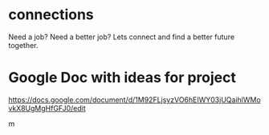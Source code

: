 # connections
Need a job? Need a better job? Lets connect and find a better future together. 


# Google Doc with ideas for project
https://docs.google.com/document/d/1M92FLjsyzVO6hEIWY03jUQaihlWMovkX8UgMgHfGFJ0/edit

m